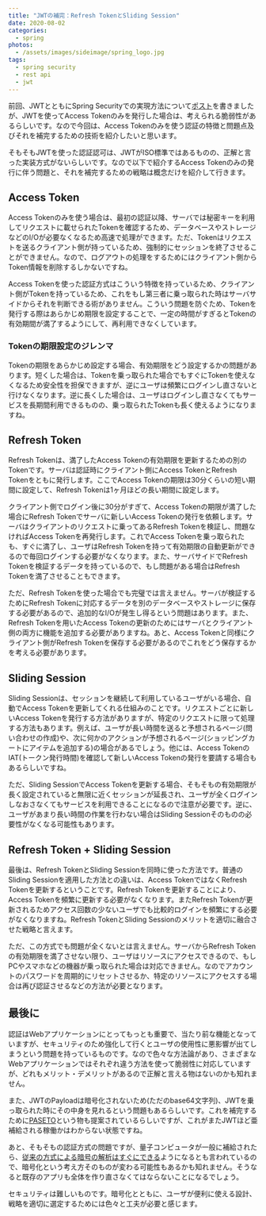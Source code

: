 ```yaml
---
title: "JWTの補完：Refresh TokenとSliding Session"
date: 2020-08-02
categories: 
  - spring
photos:
  - /assets/images/sideimage/spring_logo.jpg
tags:
  - spring security
  - rest api
  - jwt
---
```


前回、JWTとともにSpring Securityでの実現方法について[ポスト](../../../06/10/2020-06-10-spring-rest-api-login-with-jwt)を書きましたが、JWTを使ってAccess Tokenのみを発行した場合は、考えられる脆弱性があるらしいです。なので今回は、Access Tokenのみを使う認証の特徴と問題点及びそれを補完するための技術を紹介したいと思います。

そもそもJWTを使った認証認可は、JWTがISO標準ではあるものの、正解と言った実装方式がないらしいです。なので以下で紹介するAccess Tokenのみの発行に伴う問題と、それを補完するための戦略は概念だけを紹介して行きます。

## Access Token

Access Tokenのみを使う場合は、最初の認証以降、サーバでは秘密キーを利用してリクエストに載せられたTokenを確認するため、データベースやストレージなどのI/Oが必要なくなるため高速で処理ができます。ただ、Tokenはリクエストを送るクライアント側が持っているため、強制的にセッションを終了させることができません。なので、ログアウトの処理をするためにはクライアント側からToken情報を削除するしかないですね。

Access Tokenを使った認証方式はこういう特徴を持っているため、クライアント側がTokenを持っているため、これをもし第三者に乗っ取られた時はサーバサイドからそれを判断できる術がありません。こういう問題を防ぐため、Tokenを発行する際はあらかじめ期限を設定することで、一定の時間がすぎるとTokenの有効期間が満了するようにして、再利用できなくしています。

### Tokenの期限設定のジレンマ

Tokenの期限をあらかじめ設定する場合、有効期限をどう設定するかの問題があります。短くした場合は、Tokenを乗っ取られた場合でもすぐにTokenを使えなくなるため安全性を担保できますが、逆にユーザは頻繁にログインし直さないと行けなくなります。逆に長くした場合は、ユーザはログインし直さなくてもサービスを長期間利用できるものの、乗っ取られたTokenも長く使えるようになりますね。

## Refresh Token

Refresh Tokenは、満了したAccess Tokenの有効期限を更新するための別のTokenです。サーバは認証時にクライアント側にAccess TokenとRefresh Tokenをともに発行します。ここでAccess Tokenの期限は30分くらいの短い期間に設定して、Refresh Tokenは1ヶ月ほどの長い期間に設定します。

クライアント側でログイン後に30分がすぎて、Access Tokenの期限が満了した場合にRefresh Tokenでサーバに新しいAccess Tokenの発行を依頼します。サーバはクライアントのリクエストに乗ってあるRefresh Tokenを検証し、問題なければAccess Tokenを再発行します。これでAccess Tokenを乗っ取られたも、すぐに満了し、ユーザはRefresh Tokenを持って有効期限の自動更新ができるので毎回ログインする必要がなくなります。また、サーバサイドでRefresh Tokenを検証するデータを持っているので、もし問題がある場合はRefresh Tokenを満了させることもできます。

ただ、Refresh Tokenを使った場合でも完璧では言えません。サーバが検証するためにRefresh Tokenに対応するデータを別のデータベースやストレージに保存する必要があるので、追加的なI/Oが発生し得るという問題はあります。また、Refresh Tokenを用いたAccess Tokenの更新のためにはサーバとクライアント側の両方に機能を追加する必要がありますね。あと、Access Tokenと同様にクライアント側がRefresh Tokenを保存する必要があるのでこれをどう保存するかを考える必要があります。

## Sliding Session

Sliding Sessionは、セッションを継続して利用しているユーザがいる場合、自動でAccess Tokenを更新してくれる仕組みのことです。リクエストごとに新しいAccess Tokenを発行する方法がありますが、特定のリクエストに限って処理する方法もあります。例えば、ユーザが長い時間を送ると予想されるページ(問い合わせの作成)や、次に何かのアクションが予想されるページ(ショッピングカートにアイテムを追加する)の場合があるでしょう。他には、Access TokenのIAT(トークン発行時間)を確認して新しいAccess Tokenの発行を要請する場合もあるらしいですね。

ただ、Sliding SessionでAccess Tokenを更新する場合、そもそもの有効期限が長く設定されていると無限に近くセッションが延長され、ユーザが全くログインしなおさなくてもサービスを利用できることになるので注意が必要です。逆に、ユーザがあまり長い時間の作業を行わない場合はSliding Sessionそのものの必要性がなくなる可能性もあります。

## Refresh Token + Sliding Session

最後は、Refresh TokenとSliding Sessionを同時に使った方法です。普通のSliding Sessionを適用した方法との違いは、Access TokenではなくRefresh Tokenを更新するということです。Refresh Tokenを更新することにより、Access Tokenを頻繁に更新する必要がなくなります。またRefresh Tokenが更新されるためアクセス回数の少ないユーザでも比較的ログインを頻繁にする必要がなくなりますね。Refresh TokenとSliding Sessionのメリットを適切に融合させた戦略と言えます。

ただ、この方式でも問題が全くないとは言えません。サーバからRefresh Tokenの有効期限を満了させない限り、ユーザはリソースにアクセスできるので、もしPCやスマホなどの機器が乗っ取られた場合は対応できません。なのでアカウントのパスワードを周期的にリセットさせるか、特定のリソースにアクセスする場合は再び認証させるなどの方法が必要となります。

## 最後に

認証はWebアプリケーションにとってもっとも重要で、当たり前な機能となっていますが、セキュリティのため強化して行くとユーザの使用性に悪影響が出てしまうという問題を持っているものです。なので色々な方法論があり、さまざまなWebアプリケーションではそれぞれ違う方法を使って脆弱性に対応していますが、どれもメリット・デメリットがあるので正解と言える物はないのかも知れません。

また、JWTのPayloadは暗号化されないため(ただのbase64文字列)、JWTを乗っ取られた時にその中身を見れるという問題もあるらしいです。これを補完するために[PASETO](https://developer.okta.com/blog/2020/07/23/introducing-jpaseto)という物も提案されているらしいですが、これがまたJWTほど亜補給される稼働かはわからない状態ですね。

あと、そもそもの認証方式の問題ですが、量子コンピュータが一般に補給されたら、[従来の方式による暗号の解析はすぐにできる](https://www.nttdata.com/jp/ja/data-insight/2018/0611)ようになるとも言われているので、暗号化という考え方そのものが変わる可能性もあるかも知れません。そうなると既存のアプリも全体を作り直さなくてはならないことになるでしょう。

セキュリティは難しいものです。暗号化とともに、ユーザが便利に使える設計、戦略を適切に選定するためには色々と工夫が必要と感じます。